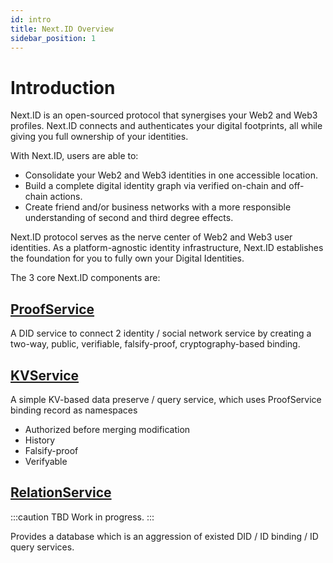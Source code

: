 ```yaml
---
id: intro
title: Next.ID Overview
sidebar_position: 1
---
```


# Introduction

Next.ID is an open-sourced protocol that synergises your Web2 and Web3 profiles. Next.ID connects and authenticates your digital footprints, all while giving you full ownership of your identities.

With Next.ID, users are able to:

- Consolidate your Web2 and Web3 identities in one accessible location.
- Build a complete digital identity graph via verified on-chain and off-chain actions.
- Create friend and/or business networks with a more responsible understanding of second and third degree effects.

Next.ID protocol serves as the nerve center of Web2 and Web3 user identities. As a platform-agnostic identity infrastructure, Next.ID establishes the foundation for you to fully own your Digital Identities. 

The 3 core Next.ID components are:

## [ProofService](proof-service/intro.md)

A DID service to connect 2 identity / social network service by
creating a two-way, public, verifiable, falsify-proof,
cryptography-based binding.

## [KVService](kv-service/intro.md)

A simple KV-based data preserve / query service, which uses ProofService binding record as namespaces

- Authorized before merging modification
- History
- Falsify-proof
- Verifyable

## [RelationService](relation-service/intro.md)

:::caution TBD
Work in progress.
:::

Provides a database which is an aggression of existed DID / ID binding
/ ID query services.
